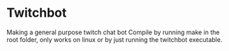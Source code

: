 # Twitchbot

Making a general purpose twitch chat bot Compile by running make in the root folder, only works on linux or by just running the twitchbot executable.
